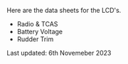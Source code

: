 Here are the data sheets for the LCD's.        
* Radio & TCAS
* Battery Voltage
* Rudder Trim

Last updated: 6th Novemeber 2023
